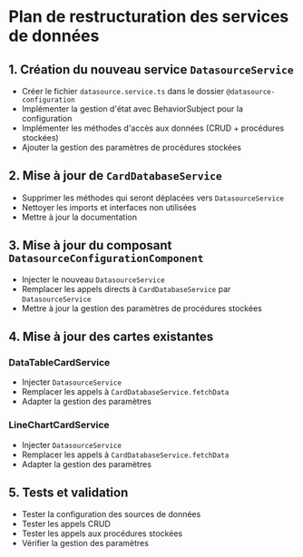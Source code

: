 # Plan de restructuration des services de données

## 1. Création du nouveau service `DatasourceService`

- Créer le fichier `datasource.service.ts` dans le dossier `@datasource-configuration`
- Implémenter la gestion d'état avec BehaviorSubject pour la configuration
- Implémenter les méthodes d'accès aux données (CRUD + procédures stockées)
- Ajouter la gestion des paramètres de procédures stockées

## 2. Mise à jour de `CardDatabaseService`

- Supprimer les méthodes qui seront déplacées vers `DatasourceService`
- Nettoyer les imports et interfaces non utilisées
- Mettre à jour la documentation

## 3. Mise à jour du composant `DatasourceConfigurationComponent`

- Injecter le nouveau `DatasourceService`
- Remplacer les appels directs à `CardDatabaseService` par `DatasourceService`
- Mettre à jour la gestion des paramètres de procédures stockées

## 4. Mise à jour des cartes existantes

### DataTableCardService

- Injecter `DatasourceService`
- Remplacer les appels à `CardDatabaseService.fetchData`
- Adapter la gestion des paramètres

### LineChartCardService

- Injecter `DatasourceService`
- Remplacer les appels à `CardDatabaseService.fetchData`
- Adapter la gestion des paramètres

## 5. Tests et validation

- Tester la configuration des sources de données
- Tester les appels CRUD
- Tester les appels aux procédures stockées
- Vérifier la gestion des paramètres 

